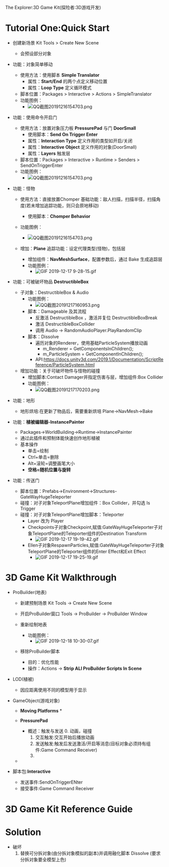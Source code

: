 The Explorer:3D Game Kit(探险者:3D游戏开发)

# Tutorial One:Quick Start
* 创建新场景 Kit Tools > Create New Scene
    * 会预设部分对象
* 功能：对象简单移动
    * 使用方法：使用脚本 **Simple Translator**
        * 属性：**Start/End** 的两个点定义移动位置
        * 属性：**Loop Type** 定义循环模式
    * 脚本位置：Packages > Interactive > Actions > SimpleTranslator 
    * 功能图例：
        * ![QQ截图20191216154703.png](https://connect-cdn-prd-cn.unitychina.cn/20190130/9c7a292d-a059-4b7b-b660-a4ea9cf66e26_3d_game_kit_quick_start_part_1_12.png)  

* 功能：使用命令开启门
    * 使用方法：放置对象压力板 **PressurePad** 与门 **DoorSmall**
        * 使用脚本：**Send On Trigger Enter**
        * 属性：**Interaction Type** 定义作用的类型如开启/关闭
        * 属性：**Interactive Object** 定义作用的对象(DoorSmall)
        * 属性：**Layers** 触发层
    * 脚本位置：Packages > Interactive > Runtime > Senders > SendOnTriggerEnter  
    * 功能图例：
        * ![QQ截图20191216154703.png](https://connect-cdn-prd-cn.unitychina.cn/20190130/f5a07343-a535-40f2-afbf-c9421686c907_3d_game_kit_quick_start_part_1_19.png)  
    
* 功能：怪物
    * 使用方法：直接放置Chomper 基础功能：敌人扫描，扫描半径，扫描角度(若未增加追踪功能，则只会原地移动)
        * 使用脚本：**Chomper Behavior**
    * 功能图例：
        * ![QQ截图20191216154703.png](https://connect-cdn-prd-cn.unitychina.cn/20190130/42e573fc-be08-4b7a-9342-e4ae1264512c_3d_game_kit_quick_start_part_1_26.png)  
    
    * 增加：**Plane** 追踪功能：设定代理类型(怪物)，包括层
        * 增加组件：**NavMeshSurface**，配置参数后，通过 Bake 生成追踪层
        * 功能图例：
            * ![GIF 2019-12-17 9-28-15.gif](https://i.loli.net/2019/12/17/XQjF7EYKdn2hrVM.gif)

* 功能：可被破坏物品 **DestructibleBox**
    * 子对象：DestructibleBox & Audio
        * 功能图例：
            * ![QQ截图20191217160953.png](https://i.loli.net/2019/12/17/emtzpVj4Gb8qcrF.png)  
        * 脚本：Damageable 及其流程
            * 反激活 DestructibleBox ，激活并复位 DestructibleBoxBreak
            * 激活 DestructibleBoxCollider
            * 调用 Audio -> RandomAudioPlayer.PlayRandomClip
        * 脚本：Dissolve
            * 遍历对象的Renderer，使用基础ParticleSystem播放动画
                * m_Renderer = GetComponentsInChildren<Renderer>();
                * m_ParticleSystem = GetComponentInChildren<ParticleSystem>();
            * API:https://docs.unity3d.com/2019.1/Documentation/ScriptReference/ParticleSystem.html
    * 增加功能：关于可破坏物件与怪物的碰撞
        * 增加脚本:Contact Damager并指定伤害与层，增加组件:Box Collider
        * 功能图例：
            * ![QQ截图20191217170203.png](https://i.loli.net/2019/12/17/wOqYdHagjV1QUWn.png)
    
* 功能：地形
    * 地形烘培:在更新了物品后，需要重新烘培  Plane->NavMesh->Bake

* 功能：**植被编辑器-InstancePainter**
    * Packages->WorldBuilding->Runtime->InstancePainter
    * 通过此插件和预制体能快速创作地形植被
    * 基本操作
        * 单击=绘制
        * Ctrl+单击=删除
        * Alt+滚轮=调整画笔大小
        * **空格=随机位置与旋转**

* 功能：传送门
    * 脚本位置：Prefabs->Environment->Structures-GateWayHugeTeleporter
    * 碰撞：对子对象TeleportPlane增加组件：Box Collider，并勾选 Is Trigger
    * 碰撞：对子对象TeleportPlane增加脚本：Teleporter
        * Layer 改为 Player
        * Checkpoints子对象Checkpoint,赋值:GateWayHugeTeleporter子对象TeleportPlane的Teleporter组件的Destination Transform
            * ![GIF 2019-12-17 19-19-42.gif](https://i.loli.net/2019/12/17/t7YA25L6ZxoqCaJ.gif)
        * Ellen子对象RespawnParticles,赋值:GateWayHugeTeleporter子对象TeleportPlane的Teleporter组件的Enter Effect和Exit Effect
            * ![GIF 2019-12-17 19-25-19.gif](https://i.loli.net/2019/12/17/bOfvkh74uQNtgc2.gif)

# 3D Game Kit Walkthrough
* ProBuilder(地表)
    * 新建预制场景 Kit Tools -> Create New Scene  
    * 开启ProBuilder窗口 Tools -> ProBuilder -> ProBuilder Window
    
    * 重新绘制地表
        * 功能图例：
            * ![GIF 2019-12-18 10-30-07.gif](https://i.loli.net/2019/12/18/74XEk9SG6lPwjch.gif)
    * 移除ProBuilder脚本
        * 目的：优化性能
        * 操作：Actions -> **Strip ALl ProBuilder Scripts In Scene**  

* LOD(植被)
    * 因应距离使用不同的模型用于显示

* GameObject(游戏对象)
    * **Moving Platforms** 
        * 
    * **PressurePad**
        * 概述：触发与发送 
            0. 动画，碰撞  
            1. 交互触发:交互开始后播放动画  
            2. 发送触发:触发后发送激活/开启等消息(目标对象必须持有组件:Game Command Receiver)
            3. 

    * 

* 脚本包:**Interactive**
    * 发送事件:SendOnTriggerENter
    * 接受事件:Game Command Receiver

# 3D Game Kit Reference Guide


# Solution
* 破坏
    1. 替换可分拆对象(由分拆对象模拟的副本)并调用融化脚本 Dissolve (要求分拆对象要全模型上色)

